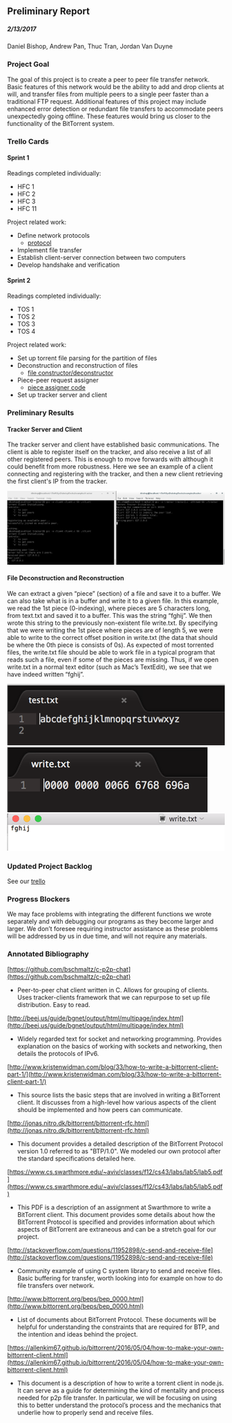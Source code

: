 ## Preliminary Report
##### 2/13/2017
Daniel Bishop, Andrew Pan, Thuc Tran, Jordan Van Duyne


### Project Goal
The goal of this project is to create a peer to peer file transfer network. Basic features of this network would be the ability to add and drop clients at will, and transfer files from multiple peers to a single peer faster than a traditional FTP request. Additional features of this project may include enhanced error detection or redundant file transfers to accommodate peers unexpectedly going offline. These features would bring us closer to the functionality of the BitTorrent system.

### Trello Cards
#### Sprint 1
Readings completed individually:
* HFC 1
* HFC 2
* HFC 3
* HFC 11  

Project related work:
* Define network protocols
  * [protocol](https://github.com/Daniel6/SoftSysDubstepDucks/blob/master/protocol.md)
* Implement file transfer
* Establish client-server connection between two computers
* Develop handshake and verification  

#### Sprint 2
Readings completed individually:
* TOS 1
* TOS 2
* TOS 3
* TOS 4  

Project related work:
* Set up torrent file parsing for the partition of files
* Deconstruction and reconstruction of files
  * [file constructor/deconstructor](https://github.com/Daniel6/SoftSysDubstepDucks/blob/file-construction/examples/file-construction/file_constructor.c)
* Piece-peer request assigner
  * [piece assigner code](https://github.com/Daniel6/SoftSysDubstepDucks/blob/piece-selection/piece_selection/piece_selector.c)
* Set up tracker server and client

### Preliminary Results  
#### Tracker Server and Client
The tracker server and client have established basic communications. The client is able to register itself on the tracker, and also receive a list of all other registered peers. This is enough to move forwards with although it could benefit from more robustness. Here we see an example of a client connecting and registering with the tracker, and then a new client retrieving the first client's IP from the tracker.

![example](../images/tracker-example.png)

#### File Deconstruction and Reconstruction  
We can extract a given “piece” (section) of a file and save it to a buffer. We can also take what is in a buffer and write it to a given file.
In this example, we read the 1st piece (0-indexing), where pieces are 5 characters long, from text.txt and saved it to a buffer. This was the string “fghij”. We then wrote this string to the previously non-existent file write.txt. By specifying that we were writing the 1st piece where pieces are of length 5, we were able to write to the correct offset position in write.txt (the data that should be where the 0th piece is consists of 0s). As expected of most torrented files, the write.txt file should be able to work file in a typical program that reads such a file, even if some of the pieces are missing. Thus, if we open write.txt in a normal text editor (such as Mac’s TextEdit), we see that we have indeed written “fghij”.

![test.txt](../images/piece_selection_test.png)
![write.txt](../images/piece_selection_write.png)
![write.txt in TextEdit](../images/piece_selection_nice_view.png)

### Updated Project Backlog
See our [trello](https://trello.com/b/vVNhx3WF/softsysdubstepducks)

### Progress Blockers
We may face problems with integrating the different functions we wrote separately and with debugging our programs as they become larger and larger. We don’t foresee requiring instructor assistance as these problems will be addressed by us in due time, and will not require any materials.

### Annotated Bibliography
[https://github.com/bschmaltz/c-p2p-chat](https://github.com/bschmaltz/c-p2p-chat)

- Peer-to-peer chat client written in C. Allows for grouping of clients. Uses tracker-clients framework that we can repurpose to set up file distribution. Easy to read.

[http://beej.us/guide/bgnet/output/html/multipage/index.html](http://beej.us/guide/bgnet/output/html/multipage/index.html)

- Widely regarded text for socket and networking programming. Provides explanation on the basics of working with sockets and networking, then details the protocols of IPv6.

[http://www.kristenwidman.com/blog/33/how-to-write-a-bittorrent-client-part-1/](http://www.kristenwidman.com/blog/33/how-to-write-a-bittorrent-client-part-1/)

- This source lists the basic steps that are involved in writing a BitTorrent client.  It discusses from a high-level how various aspects of the client should be implemented and how peers can communicate.

[http://jonas.nitro.dk/bittorrent/bittorrent-rfc.html](http://jonas.nitro.dk/bittorrent/bittorrent-rfc.html)

- This document provides a detailed description of the BitTorrent Protocol version 1.0 referred to as "BTP/1.0". We modeled our own protocol after the standard specifications detailed here.

[https://www.cs.swarthmore.edu/~aviv/classes/f12/cs43/labs/lab5/lab5.pdf](https://www.cs.swarthmore.edu/~aviv/classes/f12/cs43/labs/lab5/lab5.pdf)

- This PDF is a description of an assignment at Swarthmore to write a BitTorrent client. This document provides some details about how the BitTorrent Protocol is specified and provides information about which aspects of BitTorrent are extraneous and can be a stretch goal for our project.

[http://stackoverflow.com/questions/11952898/c-send-and-receive-file](http://stackoverflow.com/questions/11952898/c-send-and-receive-file)

- Community example of using C system library to send and receive files. Basic buffering for transfer, worth looking into for example on how to do file transfers over network.

[http://www.bittorrent.org/beps/bep_0000.html](http://www.bittorrent.org/beps/bep_0000.html)

- List of documents about BitTorrent Protocol. These documents will be helpful for understanding the constraints that are required for BTP, and the intention and ideas behind the project.  

[https://allenkim67.github.io/bittorrent/2016/05/04/how-to-make-your-own-bittorrent-client.html](https://allenkim67.github.io/bittorrent/2016/05/04/how-to-make-your-own-bittorrent-client.html)

- This document is a description of how to write a torrent client in node.js. It can serve as a guide for determining the kind of mentality and process needed for p2p file transfer. In particular, we will be focusing on using this to better understand the protocol’s process and the mechanics that underlie how to properly send and receive files.

